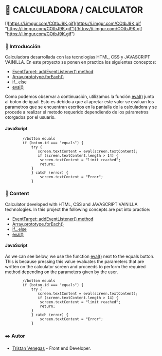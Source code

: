 # 🔢 CALCULADORA / CALCULATOR 
[![https://i.imgur.com/COtbJ9K.gif](https://i.imgur.com/COtbJ9K.gif "https://i.imgur.com/COtbJ9K.gif")](https://i.imgur.com/COtbJ9K.gif "https://i.imgur.com/COtbJ9K.gif")

### 📄 Introducción
Calculadora desarrollada con las tecnologias HTML, CSS y JAVASCRIPT VAINILLA.
En este proyecto se ponen en practica los siguientes conceptos:
- [EventTarget: addEventListener() method](https://developer.mozilla.org/en-US/docs/Web/API/EventTarget/addEventListener "EventTarget: addEventListener() method")
- [Array.prototype.forEach()](https://developer.mozilla.org/es/docs/Web/JavaScript/Reference/Global_Objects/Array/forEach "Array.prototype.forEach()")
- [if...else](https://developer.mozilla.org/es/docs/Web/JavaScript/Reference/Statements/if...else "if...else")
- [eval()](https://developer.mozilla.org/en-US/docs/Web/JavaScript/Reference/Global_Objects/eval "eval()")

Como podemos observar a continuación, utilizamos la función [eval()](https://developer.mozilla.org/en-US/docs/Web/JavaScript/Reference/Global_Objects/eval "eval()") junto al boton de igual. Esto es debido a que al apretar este valor se evaluan los parametros que se encuentran escritos en la pantalla de la calculadora y se procede a realizar el metodo requerido dependiendo de los párametros otorgados por el usuario.
#### JavaScript
```
        //botton equals
        if (boton.id === "equals") {
            try {
               screen.textContent = eval(screen.textContent);
               if (screen.textContent.length > 14) {
                screen.textContent = "limit reached";
                return;
            } 
            } catch (error) {
                screen.textContent = "Error";
            }
```

### 📄 Content
Calculator developed with HTML, CSS and JAVASCRIPT VAINILLA technologies.
In this project the following concepts are put into practice:
- [EventTarget: addEventListener() method](https://developer.mozilla.org/en-US/docs/Web/API/EventTarget/addEventListener "EventTarget: addEventListener() method")
- [Array.prototype.forEach()](https://developer.mozilla.org/es/docs/Web/JavaScript/Reference/Global_Objects/Array/forEach "Array.prototype.forEach()")
- [if...else](https://developer.mozilla.org/es/docs/Web/JavaScript/Reference/Statements/if...else "if...else")
- [eval()](https://developer.mozilla.org/en-US/docs/Web/JavaScript/Reference/Global_Objects/eval "eval()")

#### JavaScript
As we can see below, we use the function  [eval()](https://developer.mozilla.org/en-US/docs/Web/JavaScript/Reference/Global_Objects/eval "eval()") next to the equals button. This is because pressing this value evaluates the parameters that are written on the calculator screen and proceeds to perform the required method depending on the parameters given by the user.
```
        //botton equals
        if (boton.id === "equals") {
            try {
               screen.textContent = eval(screen.textContent);
               if (screen.textContent.length > 14) {
                screen.textContent = "limit reached";
                return;
            } 
            } catch (error) {
                screen.textContent = "Error";
            }
```

### ✒️  Autor
- [Tristan Venegas](https://github.com/TristanVenegas "Tristan Venegas") - Front end Developer.